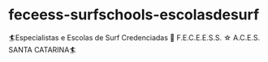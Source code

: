 # feceess-surfschools-escolasdesurf
🏄Especialistas e Escolas de Surf Credenciadas 🌊 F.E.C.E.E.S.S. ☆ A.C.E.S. SANTA CATARINA🏄
